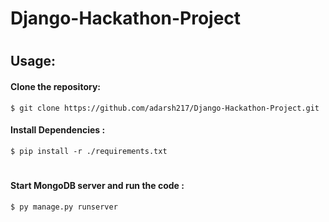 # Django-Hackathon-Project
#
## Usage:
#### Clone the repository:
```
$ git clone https://github.com/adarsh217/Django-Hackathon-Project.git
```

#### Install Dependencies :
```
$ pip install -r ./requirements.txt
```
#
#### Start MongoDB server and run the code :
```
$ py manage.py runserver
```
